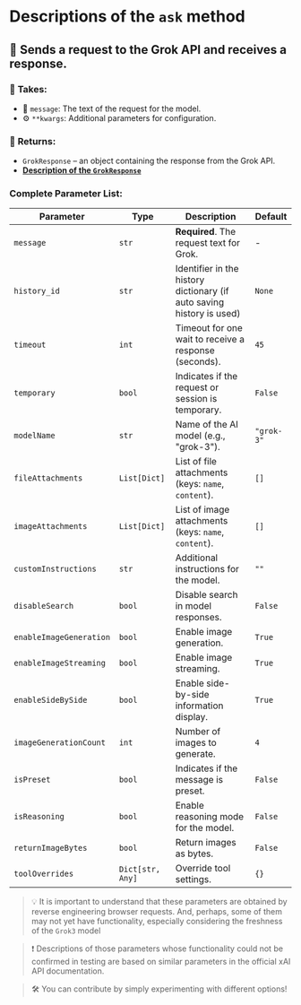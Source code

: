 # Descriptions of the `ask` method

## 🚀 Sends a request to the Grok API and receives a response.  

### 📨 **Takes:**  
- 📜 `message`: The text of the request for the model.  
- ⚙ `**kwargs`: Additional parameters for configuration.  

### 🎯 **Returns:**  
- `GrokResponse` – an object containing the response from the Grok API.
- **[Description of the `GrokResponse`](GrokResponse.md)**

### Complete Parameter List:

| Parameter               | Type             | Description                                                           | Default    |
|-------------------------|------------------|-----------------------------------------------------------------------|------------|
| `message`               | `str`            | **Required**. The request text for Grok.                              | -          |
| `history_id`            | `str`            | Identifier in the history dictionary (if auto saving history is used) | `None`     |
| `timeout`               | `int`            | Timeout for one wait to receive a response (seconds).                 | `45`       |
| `temporary`             | `bool`           | Indicates if the request or session is temporary.                     | `False`    |
| `modelName`             | `str`            | Name of the AI model (e.g., "grok-3").                                | `"grok-3"` |
| `fileAttachments`       | `List[Dict]`     | List of file attachments (keys: `name`, `content`).                   | `[]`       |
| `imageAttachments`      | `List[Dict]`     | List of image attachments (keys: `name`, `content`).                  | `[]`       |
| `customInstructions`    | `str`            | Additional instructions for the model.                                | `""`       |
| `disableSearch`         | `bool`           | Disable search in model responses.                                    | `False`    |
| `enableImageGeneration` | `bool`           | Enable image generation.                                              | `True`     |
| `enableImageStreaming`  | `bool`           | Enable image streaming.                                               | `True`     |
| `enableSideBySide`      | `bool`           | Enable side-by-side information display.                              | `True`     |
| `imageGenerationCount`  | `int`            | Number of images to generate.                                         | `4`        |
| `isPreset`              | `bool`           | Indicates if the message is preset.                                   | `False`    |
| `isReasoning`           | `bool`           | Enable reasoning mode for the model.                                  | `False`    |
| `returnImageBytes`      | `bool`           | Return images as bytes.                                               | `False`    |
| `toolOverrides`         | `Dict[str, Any]` | Override tool settings.                                               | `{}`       |

> 💡 It is important to understand that these parameters are obtained by reverse engineering browser requests. And, perhaps, some of them may not yet have functionality, especially considering the freshness of the `Grok3` model

> ❗ Descriptions of those parameters whose functionality could not be confirmed in testing are based on similar parameters in the official xAI API documentation.

> 🛠️ You can contribute by simply experimenting with different options!
